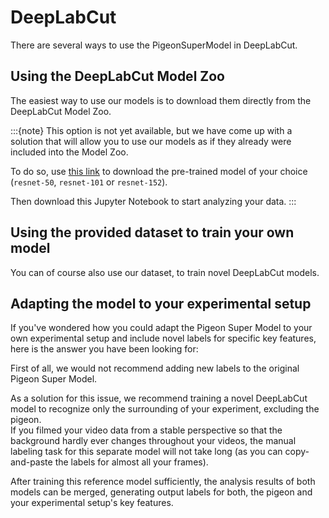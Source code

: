 # DeepLabCut

There are several ways to use the PigeonSuperModel in DeepLabCut.

## Using the DeepLabCut Model Zoo

The easiest way to use our models is to download them directly from the DeepLabCut Model Zoo.

:::{note}
This option is not yet available, but we have come up with a solution that will allow you to use our models as if they already were included into the Model Zoo.

To do so, use [this link](https://gitlab.ruhr-uni-bochum.de/ikn/pigeonsupermodel/-/tree/main/models/DeepLabCut) to download the pre-trained model of your choice (`resnet-50`, `resnet-101` or `resnet-152`).

Then download this Jupyter Notebook to start analyzing your data.
:::

## Using the provided dataset to train your own model

You can of course also use our dataset, to train novel DeepLabCut models.

## Adapting the model to your experimental setup

<!---Add labels / Train reference model?--->

If you've wondered how you could adapt the Pigeon Super Model to your own experimental setup and include novel labels for specific key features, here is the answer you have been looking for:

First of all, we would not recommend adding new labels to the original Pigeon Super Model.

As a solution for this issue, we recommend training a novel DeepLabCut model to recognize only the surrounding of your experiment, excluding the pigeon.  
If you filmed your video data from a stable perspective so that the background hardly ever changes throughout your videos, the manual labeling task for this separate model will not take long (as you can copy-and-paste the labels for almost all your frames).

After training this reference model sufficiently, the analysis results of both models can be merged, generating output labels for both, the pigeon and your experimental setup's key features.
